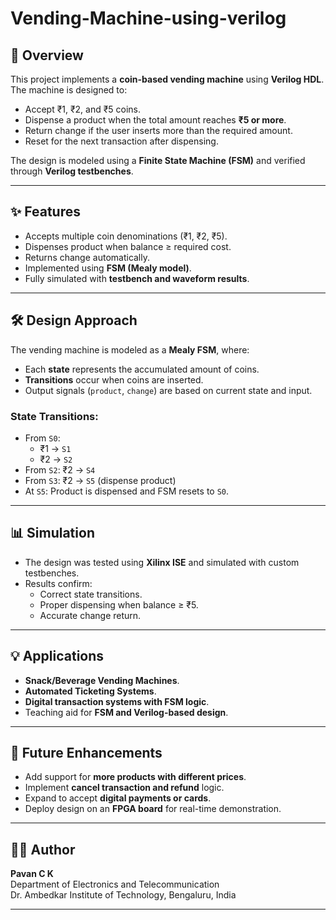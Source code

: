 # Vending-Machine-using-verilog

## 📌 Overview
This project implements a **coin-based vending machine** using **Verilog HDL**.  
The machine is designed to:
- Accept ₹1, ₹2, and ₹5 coins.  
- Dispense a product when the total amount reaches **₹5 or more**.  
- Return change if the user inserts more than the required amount.  
- Reset for the next transaction after dispensing.  

The design is modeled using a **Finite State Machine (FSM)** and verified through **Verilog testbenches**.

---

## ✨ Features
- Accepts multiple coin denominations (₹1, ₹2, ₹5).  
- Dispenses product when balance ≥ required cost.  
- Returns change automatically.  
- Implemented using **FSM (Mealy model)**.  
- Fully simulated with **testbench and waveform results**.  

---

## 🛠️ Design Approach
The vending machine is modeled as a **Mealy FSM**, where:
- Each **state** represents the accumulated amount of coins.  
- **Transitions** occur when coins are inserted.  
- Output signals (`product`, `change`) are based on current state and input.  

### State Transitions:
- From `S0`:  
  - ₹1 → `S1`  
  - ₹2 → `S2`  
- From `S2`: ₹2 → `S4`  
- From `S3`: ₹2 → `S5` (dispense product)  
- At `S5`: Product is dispensed and FSM resets to `S0`.  

---

## 📊 Simulation
- The design was tested using **Xilinx ISE** and simulated with custom testbenches.  
- Results confirm:  
  - Correct state transitions.  
  - Proper dispensing when balance ≥ ₹5.  
  - Accurate change return.  

---

## 💡 Applications
- **Snack/Beverage Vending Machines**.  
- **Automated Ticketing Systems**.  
- **Digital transaction systems with FSM logic**.  
- Teaching aid for **FSM and Verilog-based design**.  

---

## 🚀 Future Enhancements
- Add support for **more products with different prices**.  
- Implement **cancel transaction and refund** logic.  
- Expand to accept **digital payments or cards**.  
- Deploy design on an **FPGA board** for real-time demonstration.  

---

## 👩‍💻 Author
**Pavan C K**  
Department of Electronics and Telecommunication  
Dr. Ambedkar Institute of Technology, Bengaluru, India  

---


